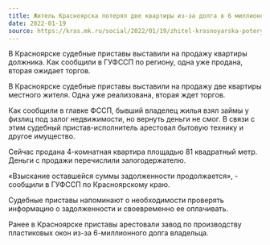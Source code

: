 ```yaml
---
title: Житель Красноярска потерял две квартиры из-за долга в 6 миллионов рублей
date: 2022-01-19
source: https://kras.mk.ru/social/2022/01/19/zhitel-krasnoyarska-poteryal-dve-kvartiry-izza-dolga-v-6-millionov-rubley.html
---
```


В Красноярске судебные приставы выставили на продажу квартиры должника. Как сообщили в ГУФССП по региону, одна уже продана, вторая ожидает торгов.

В Красноярске судебные приставы выставили на продажу две квартиры местного жителя. Одна уже реализована, вторая ждет торгов.

Как сообщили в главке ФССП, бывший владелец жилья взял займы у физлиц под залог недвижимости, но вернуть деньги не смог. В связи с этим судебный пристав-исполнитель арестовал бытовую технику и другое имущество.

Сейчас продана 4-комнатная квартира площадью 81 квадратный метр. Деньги с продажи перечислили залогодержателю.  

«Взыскание оставшейся суммы задолженности продолжается», - сообщили в ГУФССП по Красноярскому краю.

Судебные приставы напоминают о необходимости проверять информацию о задолженности и своевременно ее оплачивать.

Ранее в Красноярске приставы арестовали завод по производству пластиковых окон из-за 6-миллионного долга владельца.